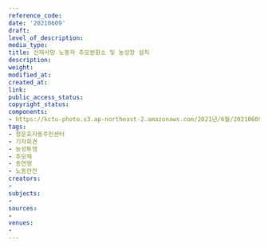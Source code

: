 ```yaml
---
reference_code: 
date: '20210609'
draft: 
level_of_description: 
media_type: 
title: 산재사망 노동자 추모분향소 및 농성장 설치
description: 
weight: 
modified_at: 
created_at: 
link: 
public_access_status: 
copyright_status: 
components:
- https://kctu-photo.s3.ap-northeast-2.amazonaws.com/2021년/6월/20210609-산재사망+노동자+추모분향소+및+농성장+설치_청운효자동주민센터_기자회견_농성투쟁_추모제_총연맹_노동안전/_1D22068.jpg
tags:
- 청운효자동주민센터
- 기자회견
- 농성투쟁
- 추모제
- 총연맹
- 노동안전
creators:
- 
subjects:
- 
sources:
- 
venues:
- 
---
```

